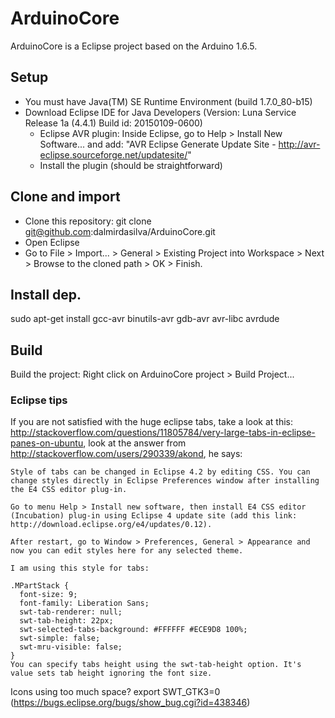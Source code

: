 # ArduinoCore

ArduinoCore is a Eclipse project based on the Arduino 1.6.5.

## Setup

- You must have Java(TM) SE Runtime Environment (build 1.7.0_80-b15)
- Download Eclipse IDE for Java Developers (Version: Luna Service Release 1a (4.4.1) Build id: 20150109-0600)
	- Eclipse AVR plugin: Inside Eclipse, go to Help > Install New Software... and add: "AVR Eclipse Generate Update Site - http://avr-eclipse.sourceforge.net/updatesite/" 
	- Install the plugin (should be straightforward)

## Clone and import

- Clone this repository: git clone git@github.com:dalmirdasilva/ArduinoCore.git
- Open Eclipse
- Go to File > Import... > General > Existing Project into Workspace > Next > Browse to the cloned path > OK > Finish.

## Install dep.

sudo apt-get install gcc-avr binutils-avr gdb-avr avr-libc avrdude

## Build 

Build the project:  Right click on ArduinoCore project > Build Project...

### Eclipse tips

If you are not satisfied with the huge eclipse tabs, take a look at this: http://stackoverflow.com/questions/11805784/very-large-tabs-in-eclipse-panes-on-ubuntu, look at the answer from http://stackoverflow.com/users/290339/akond, he says:

```
Style of tabs can be changed in Eclipse 4.2 by editing CSS. You can change styles directly in Eclipse Preferences window after installing the E4 CSS editor plug-in.

Go to menu Help > Install new software, then install E4 CSS editor (Incubation) plug-in using Eclipse 4 update site (add this link: http://download.eclipse.org/e4/updates/0.12).

After restart, go to Window > Preferences, General > Appearance and now you can edit styles here for any selected theme.

I am using this style for tabs:

.MPartStack {
  font-size: 9;
  font-family: Liberation Sans;
  swt-tab-renderer: null;
  swt-tab-height: 22px;
  swt-selected-tabs-background: #FFFFFF #ECE9D8 100%;
  swt-simple: false;
  swt-mru-visible: false;
}
You can specify tabs height using the swt-tab-height option. It's value sets tab height ignoring the font size.
```

Icons using too much space? export SWT_GTK3=0 (https://bugs.eclipse.org/bugs/show_bug.cgi?id=438346)
